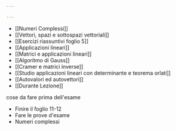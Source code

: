 ```yaml
---

---
```

 - [[Numeri Complessi]]
- [[Vettori, spazi e sottospazi vettoriali]]
- [[Esercizi riassuntivi foglio 5]]
- [[Applicazioni lineari]] 
- [[Matrici e applicazioni lineari]]
- [[Algoritmo di Gauss]]
- [[Cramer e matrici inverse]]
- [[Studio applicazioni lineari con determinante e teorema orlati]]
- [[Autovalori ed autovettori]]
- [[Durante Lezione]]

cose da fare prima dell'esame
- Finire il foglio 11-12
- Fare le prove d'esame
- Numeri complessi
